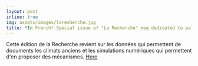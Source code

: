 ```yaml
---
layout: post
inline: true
img: assets/images/larecherche.jpg
title: *In French* Special issue of "La Recherche" mag dedicated to paleoclimate
---
```

Cette édition de la Recherche revient sur les données qui permettent de documents les climats anciens et les simulations numériques qui permettent d'en proposer des mécanismes.
<a href="https://paleoclim-cnrs.github.io/presentations/2022_01_28_Defense_Julia_Bres/">Here</a>
